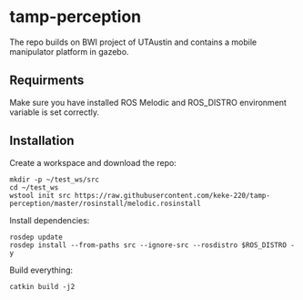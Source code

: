# tamp-perception
The repo builds on BWI project of UTAustin and contains a mobile manipulator platform in gazebo.

## Requirments
Make sure you have installed ROS Melodic and ROS_DISTRO environment variable is set correctly.

## Installation

Create a workspace and download the repo:
```
mkdir -p ~/test_ws/src
cd ~/test_ws
wstool init src https://raw.githubusercontent.com/keke-220/tamp-perception/master/rosinstall/melodic.rosinstall
```

Install dependencies:
```
rosdep update
rosdep install --from-paths src --ignore-src --rosdistro $ROS_DISTRO -y
```

Build everything:
```
catkin build -j2
```
